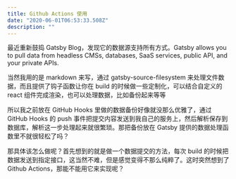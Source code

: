 ```yaml
---
title: Github Actions 使用
date: "2020-06-01T06:53:33.508Z"
description: ""
---
```


最近重新鼓捣 Gatsby Blog，发现它的数据源支持所有方式。Gatsby allows you to pull data from headless CMSs, databases, SaaS services, public API, and your private APIs.

当然我用的是 markdown 来写，通过 gatsby-source-filesystem 来处理文件数据，而且提供了钩子函数让你在 build 的时候做一些定制化，可以结合自定义的 react 组件完成渲染，也可以处理数据，比如备份起来等等

所以我之前放在 GitHub Hooks 里做的数据备份好像就没那么优雅了，通过 GitHub Hooks 的 push 事件把提交内容发送到我自己的服务上，然后解析保存到数据库，解析这一步处理起来就很繁琐。那把备份放在 Gatsby 提供的数据处理函数里不就很轻松了吗？

那具体该怎么做呢？首先想到的就是做一个数据提交的方法，每次 build 的时候把数据发送到指定接口，这当然不难，但是感觉变得不那么纯粹了。这时突然想到了 Github Actions，那能不能用它来实现呢？
